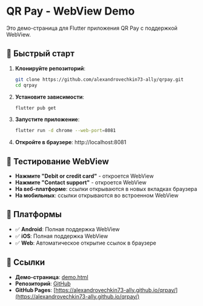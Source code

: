 # QR Pay - WebView Demo

Это демо-страница для Flutter приложения QR Pay с поддержкой WebView.

## 🚀 Быстрый старт

1. **Клонируйте репозиторий**:
   ```bash
   git clone https://github.com/alexandrovechkin73-ally/qrpay.git
   cd qrpay
   ```

2. **Установите зависимости**:
   ```bash
   flutter pub get
   ```

3. **Запустите приложение**:
   ```bash
   flutter run -d chrome --web-port=8081
   ```

4. **Откройте в браузере**: http://localhost:8081

## 🧪 Тестирование WebView

- **Нажмите "Debit or credit card"** - откроется WebView
- **Нажмите "Contact support"** - откроется WebView
- **На веб-платформе**: ссылки открываются в новых вкладках браузера
- **На мобильных**: ссылки открываются во встроенном WebView

## 📱 Платформы

- ✅ **Android**: Полная поддержка WebView
- ✅ **iOS**: Полная поддержка WebView  
- ✅ **Web**: Автоматическое открытие ссылок в браузере

## 🔗 Ссылки

- **Демо-страница**: [demo.html](demo.html)
- **Репозиторий**: [GitHub](https://github.com/alexandrovechkin73-ally/qrpay)
- **GitHub Pages**: [https://alexandrovechkin73-ally.github.io/qrpay/](https://alexandrovechkin73-ally.github.io/qrpay/)
